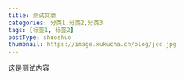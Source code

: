 ```yaml
---
title: 测试文章
categories: 分类1,分类2,分类3
tags: [标签1, 标签2]
postType: shuoshuo
thumbnail: https://image.xukucha.cn/blog/jcc.jpg
---
```


这是测试内容